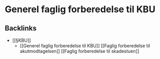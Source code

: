 # Generel faglig forberedelse til KBU

## Backlinks
* [[§KBU]]
	* [[Generel faglig forberedelse til KBU]]
	[[Faglig forberedelse til akutmodtagelsen]]
		[[Faglig forberedelse til skadestuen]]

<!-- {BearID:164FB712-6E72-43B5-9A10-03F9292972E0-83255-0000029CCF5C7D52} -->
